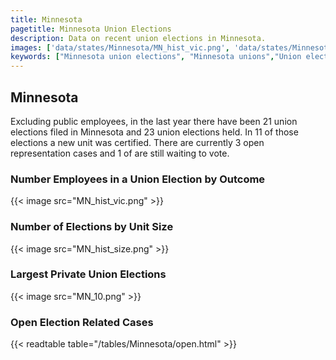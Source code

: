 ```yaml
---
title: Minnesota
pagetitle: Minnesota Union Elections
description: Data on recent union elections in Minnesota.
images: ['data/states/Minnesota/MN_hist_vic.png', 'data/states/Minnesota/MN_hist_size.png', 'data/states/Minnesota/MN_10.png']
keywords: ["Minnesota union elections", "Minnesota unions","Union elections"]
---
```

##  Minnesota

Excluding public employees, in the last year there have been 21 union elections filed in Minnesota and 23 union elections held. In 11 of those elections a new unit was certified. There are currently 3 open representation cases and 1 of are still waiting to vote.

### Number Employees in a Union Election by Outcome
{{< image src="MN_hist_vic.png" >}}

### Number of Elections by Unit Size
{{< image src="MN_hist_size.png" >}}

### Largest Private Union Elections
{{< image src="MN_10.png" >}}

### Open Election Related Cases
{{< readtable table="/tables/Minnesota/open.html" >}}

